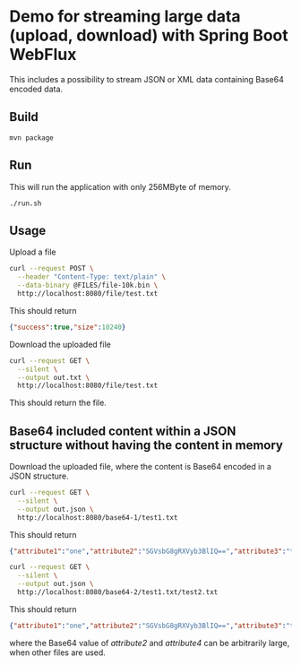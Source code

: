 # Demo for streaming large data (upload, download) with Spring Boot WebFlux 

This includes a possibility to stream JSON or XML data containing Base64 encoded data.

## Build

```
mvn package
```

## Run

This will run the application with only 256MByte of memory.

```
./run.sh
```

## Usage

Upload a file

```bash
curl --request POST \
  --header "Content-Type: text/plain" \
  --data-binary @FILES/file-10k.bin \
  http://localhost:8080/file/test.txt
```

This should return

```json
{"success":true,"size":10240}
```

Download the uploaded file

```bash
curl --request GET \
  --silent \
  --output out.txt \
  http://localhost:8080/file/test.txt
```

This should return the file.

## Base64 included content within a JSON structure without having the content in memory

Download the uploaded file, where the content is Base64 encoded in a JSON structure.


```bash
curl --request GET \
  --silent \
  --output out.json \
  http://localhost:8080/base64-1/test1.txt
```

This should return

```json
{"attribute1":"one","attribute2":"SGVsbG8gRXVyb3BlIQ==","attribute3":"three"}
```

```bash 
curl --request GET \
  --silent \
  --output out.json \
  http://localhost:8080/base64-2/test1.txt/test2.txt  
```

This should return

```json
{"attribute1":"one","attribute2":"SGVsbG8gRXVyb3BlIQ==","attribute3":"three","attribute4":"SGVsbG8gV29ybGQh","attribute5":"five"}
```

where the Base64 value of *attribute2* and *attribute4* can be arbitrarily large, when other files are used.
